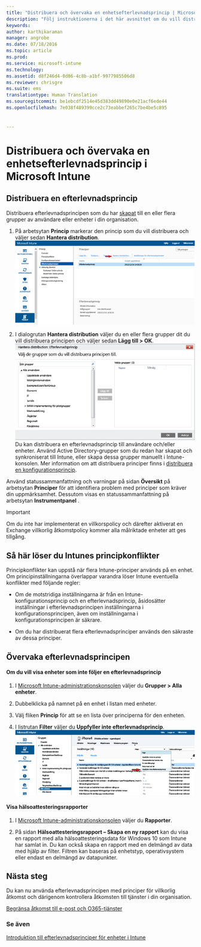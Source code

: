 ```yaml
---
title: "Distribuera och övervaka en enhetsefterlevnadsprincip | Microsoft Intune"
description: "Följ instruktionerna i det här avsnittet om du vill distribuera och övervaka en enhetsefterlevnadsprincip."
keywords: 
author: karthikaraman
manager: angrobe
ms.date: 07/18/2016
ms.topic: article
ms.prod: 
ms.service: microsoft-intune
ms.technology: 
ms.assetid: d8f246d4-0d86-4c8b-a1bf-9977985506d8
ms.reviewer: chrisgre
ms.suite: ems
translationtype: Human Translation
ms.sourcegitcommit: be1ebcdf2514e45d383dd49890e0e21acf6ede44
ms.openlocfilehash: 7e038f489399cce2c73eabbef265c7be4be5c895


---
```


# Distribuera och övervaka en enhetsefterlevnadsprincip i Microsoft Intune
## Distribuera en efterlevnadsprincip
Distribuera efterlevnadsprincipen som du har [skapat](create-a-device-compliance-policy-in-microsoft-intune.md) till en eller flera grupper av användare eller enheter i din organisation.

1.  På arbetsytan **Princip** markerar den princip som du vill distribuera och väljer sedan **Hantera distribution**.
![Skärmbild av sidan efterlevnadsprincip som visar menyalternativet Hantera distribution överst](./media/intune-sa-3c-deploy-compliance-policy2.png)

2.  I dialogrutan **Hantera distribution** väljer du en eller flera grupper dit du vill distribuera principen och väljer sedan **Lägg till > OK**.
![Skärmbild av dialogrutan för att hantera distribution](./media/intune-sa-3d-deploy-compliance-policy3-Manage.png) Du kan distribuera en efterlevnadsprincip till användare och/eller enheter. Använd Active Directory-grupper som du redan har skapat och synkroniserat till Intune, eller skapa dessa grupper manuellt i Intune-konsolen. Mer information om att distribuera principer finns i [distribuera en konfigurationsprincip](manage-settings-and-features-on-your-devices-with-microsoft-intune-policies.md).

Använd statussammanfattning och varningar på sidan **Översikt** på arbetsytan **Principer** för att identifiera problem med principer som kräver din uppmärksamhet. Dessutom visas en statussammanfattning på arbetsytan **Instrumentpanel** .

> [!IMPORTANT]
> Om du inte har implementerat en villkorspolicy och därefter aktiverat en Exchange villkorlig åtkomstpolicy kommer alla målriktade enheter att ges tillgång.

## Så här löser du Intunes principkonflikter
Principkonflikter kan uppstå när flera Intune-principer används på en enhet. Om principinställningarna överlappar varandra löser Intune eventuella konflikter med följande regler:

-   Om de motstridiga inställningarna är från en Intune-konfigurationsprincip och en efterlevnadsprincip, åsidosätter inställningar i efterlevnadsprincipen inställningarna i konfigurationsprincipen, även om inställningarna i konfigurationsprincipen är säkrare.

-   Om du har distribuerat flera efterlevnadsprinciper används den säkraste av dessa principer.

## Övervaka efterlevnadsprincipen

#### Om du vill visa enheter som inte följer en efterlevnadsprincip

1.  I [Microsoft Intune-administrationskonsolen](https://manage.microsoft.com) väljer du **Grupper > Alla enheter**.

2.  Dubbelklicka på namnet på en enhet i listan med enheter.

3.  Välj fliken **Princip** för att se en lista över principerna för den enheten.

4.  I listrutan **Filter** väljer du **Uppfyller inte efterlevnadsprincip**.
![Skärmbild som visar alternativen i listan filter](./media/intune-sa-3e-view-device-noncompliance.png)

#### Visa hälsoattesteringsrapporter

1.  I [Microsoft Intune-administrationskonsolen](https://manage.microsoft.com) väljer du **Rapporter**.

2.  På sidan **Hälsoattesteringsrapport – Skapa en ny rapport** kan du visa en rapport med alla hälsoattesteringsdata för Windows 10 som Intune har samlat in. Du kan också skapa en rapport med en delmängd av data med hjälp av filter. Filtren kan baseras på enhetstyp, operativsystem eller endast en delmängd av datapunkter.


## Nästa steg
Du kan nu använda efterlevnadsprincipen med principer för villkorlig åtkomst och därigenom kontrollera åtkomsten till tjänster i din organisation.

[Begränsa åtkomst till e-post och O365-tjänster](restrict-access-to-email-and-o365-services-with-microsoft-intune.md)


### Se även
[Introduktion till efterlevnadsprinciper för enheter i Intune](introduction-to-device-compliance-policies-in-microsoft-intune.md)



<!--HONumber=Jul16_HO5-->


